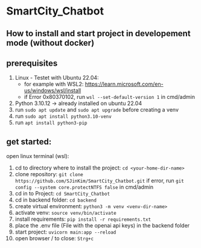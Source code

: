# SmartCity_Chatbot

## How to install and start project in developement mode (without docker) 

## prerequisites

1. Linux - Testet with Ubuntu 22.04:
    - for example with WSL2: https://learn.microsoft.com/en-us/windows/wsl/install
    - if Error 0x80370102, run `wsl --set-default-version 1` in cmd/admin
2. Python 3.10.12 -> already installed on ubuntu 22.04
3. run `sudo apt update` and `sudo apt upgrade` before creating a venv
4. run `sudo apt install python3.10-venv`
5. run `apt install python3-pip`

## get started:
open linux terminal (wsl):

1. cd to directory where to install the project: `cd <your-home-dir-name>`
2. clone repository: `git clone https://github.com/SJinKim/SmartCity_Chatbot.git`
    if error, run `git config --system core.protectNTFS false` in cmd/admin
3. cd in to Project: `cd SmartCity_Chatbot`
4. cd in backend folder: `cd backend`
5. create virtual environment: `python3 -m venv <venv-dir-name>`
6. activate venv: `source venv/bin/activate`
7. install requirements: `pip install -r requirements.txt`
8. place the .env file (File with the openai api keys) in the backend folder 
9. start project: `uvicorn main:app --reload`
10. open browser / to close: `Strg+c`

